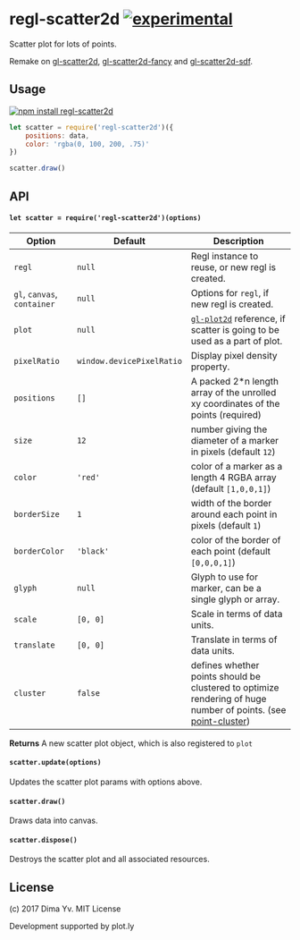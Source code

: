 # regl-scatter2d [![experimental](https://img.shields.io/badge/stability-unstable-green.svg)](http://github.com/badges/stability-badges)

Scatter plot for lots of points.

Remake on [gl-scatter2d](https://github.com/gl-vis/gl-scatter2d), [gl-scatter2d-fancy](https://github.com/gl-vis/gl-scatter2d-fancy) and [gl-scatter2d-sdf](https://github.com/gl-vis/gl-scatter2d-sdf).

<!--
* [point-cluster](https://github.com/dfcreative/point-cluster) is used instead of [snap-points-2d](https://github.com/gl-vis/snap-points-2d), which extends number of points up to `1e8` and speeds up construction up to ~30%.
* API covers the API of _gl-scatter2d-*_ components. Multipass rendering enables various colors, glyphs and sizes within single component.
* gl-plot2d compatible.
* fancy mode is enabled only for custom glyphs, regular scatter can render various colors/sizes/borders without memory overflow (up to 1e8 points)
-->

## Usage

[![npm install regl-scatter2d](https://nodei.co/npm/regl-scatter2d.png?mini=true)](https://npmjs.org/package/regl-scatter2d/)

```js
let scatter = require('regl-scatter2d')({
	positions: data,
	color: 'rgba(0, 100, 200, .75)'
})

scatter.draw()
```

## API

#### `let scatter = require('regl-scatter2d')(options)`

| Option | Default | Description |
|---|---|---|
| `regl` | `null` | Regl instance to reuse, or new regl is created. |
| `gl`, `canvas`, `container` | `null` | Options for `regl`, if new regl is created. |
| `plot` | `null` | [`gl-plot2d`](https://github.com/gl-vis/gl-plot2d) reference, if scatter is going to be used as a part of plot. |
| `pixelRatio` | `window.devicePixelRatio` | Display pixel density property. |
| `positions` | `[]` | A packed 2*n length array of the unrolled xy coordinates of the points (required) |
| `size` | `12` | number giving the diameter of a marker in pixels (default `12`) |
| `color` | `'red'` | color of a marker as a length 4 RGBA array (default `[1,0,0,1]`) |
| `borderSize` | `1` | width of the border around each point in pixels (default `1`) |
| `borderColor` | `'black'` | color of the border of each point (default `[0,0,0,1]`) |
| `glyph` | `null` | Glyph to use for marker, can be a single glyph or array. |
| `scale` | `[0, 0]` | Scale in terms of data units. |
| `translate` | `[0, 0]` | Translate in terms of data units. |
| `cluster` | `false` | defines whether points should be clustered to optimize rendering of huge number of points. (see [point-cluster](https://github.com/dfcreative/point-cluster)) |

**Returns** A new scatter plot object, which is also registered to `plot`

#### `scatter.update(options)`

Updates the scatter plot params with options above.

#### `scatter.draw()`

Draws data into canvas.

#### `scatter.dispose()`

Destroys the scatter plot and all associated resources.

## License

(c) 2017 Dima Yv. MIT License

Development supported by plot.ly
